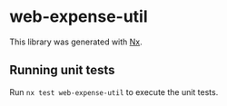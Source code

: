 # web-expense-util

This library was generated with [Nx](https://nx.dev).

## Running unit tests

Run `nx test web-expense-util` to execute the unit tests.
